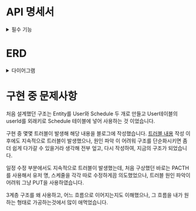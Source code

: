 # API 명세서

<details><summary> 필수 기능 </summary>

| 기능 | 메서드 | URL | 요청 | 응답 | 상태코드
|:---:|:---:|:---:|:---:|:---:|:---:|
|일정 생성|POST|/api/schedules|요청 body|생성된 일정|200 OK|
|전체 일정 조회|GET|/api/schedules|요청 param|전체 일정 목록|200 OK|
|선택 일정 조회|GET|/api/schedules/{scheduleId}|요청 param|선택 일정 내용|200 OK|
|일정 수정|PUT|/api/schedules/{scheduleId}|요청 body|수정된 내용|200 OK|
|일정 삭제|DELETE|/api/schedules/{scheduleId}|요청 param|전체 일정 목록| 200 OK|

<p>일정 생성 시 비밀번호를 입력받아 DB에 저장합니다.</p>
<p>수정 및 삭제 시 반드시 알맞은 비밀번호를 입력해야 기능이 정상작동 합니다.</p>
<p>일정 생성 시 생성한 일정의 식별자, 유저명, 스케줄, 생성 날짜, 수정 날짜를 표기합니다. (비밀번호는 null로 표기됩니다.)</p>
<p>전체 일정 조회 시 리스트형태로 표기됩니다. (생성 기능의 표기와 동일하게 표기합니다.)</p>
<p>선택 일정 조회 시 조회할 Schedule의 Id를 URL에 입력해야 합니다. (생성 기능의 표기와 동일하게 표기합니다.)</p>
<p>일정 수정은 유저명과 스케줄만 수정 가능합니다. 사용 시 수정할 Schedule의 Id를 URL에 입력해야 합니다. 수정 후 표기될 때 updateDate는 현재 시간으로 표기됩니다.</p>
<p>일정 삭제 시 삭제할 Schedule의 Id를 URL에 입력해야 합니다. 삭제 후 삭제 결과가 반영된 전체 일정 목록을 리스트 형태로 표기합니다.</p>
</details>



# ERD

<details><summary> 다이어그램 </summary>
  
<img src = "https://github.com/user-attachments/assets/81dfa3b8-96ec-400b-9e6b-6f4a1cfaa94b" width = "1000" height = "400">
</details>

# 구현 중 문제사항

처음 설계했던 구조는 Entity를 User와 Schedule 두 개로 만들고 User테이블의 userId를 외래키로 Schedule 테이블에 넣어 사용하는 것 이었습니다.

구현 중 몇몇 트러블이 발생해 해당 내용을 블로그에 작성했습니다. [트러블 내용](https://velog.io/@4ou_chan/Spring-%EC%9D%BC%EC%A0%95-%EA%B4%80%EB%A6%AC-%EC%95%B1-%EB%A7%8C%EB%93%A4%EA%B8%B0-%EA%B5%AC%ED%98%84-%EC%A4%91-%EB%AC%B8%EC%A0%9C%EC%A0%90)
작성 이후에도 지속적으로 트러블이 발생했으나, 원인 파악 이 어려워 구조를 단순화시키면 좀 더 쉽게 다가갈 수 있을거라 생각해 전부 엎고, 다시 작성하여, 지금의 구조가 되었습니다. 

<p>일정 수정 부분에서도 지속적으로 트러블이 발생했는데, 처음 구상했던 바로는 PACTH를 사용해서 유저 명, 스케줄을 각각 따로 수정하게끔 의도했었으나, 트러블 원인 파악이 어려워 그냥 PUT을 사용하였습니다.</p>

3계층 구조를 왜 사용하고, 어느 흐름으로 이어지는지도 이해했으나, 그 흐름을 내가 원하는 형태로 가공하는것에서 많이 애먹었습니다.

